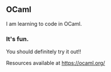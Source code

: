 ## OCaml

I am learning to code in OCaml.



### It's fun.
You should definitely try it out!!

Resources available at https://ocaml.org/